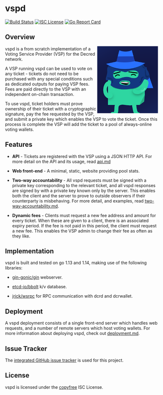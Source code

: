 # vspd

[![Build Status](https://github.com/decred/vspd/workflows/Build%20and%20Test/badge.svg)](https://github.com/decred/vspd/actions)
[![ISC License](https://img.shields.io/badge/license-ISC-blue.svg)](http://copyfree.org)
[![Go Report Card](https://goreportcard.com/badge/github.com/decred/vspd)](https://goreportcard.com/report/github.com/decred/vspd)

## Overview

<img src="./docs/stakey.png" align="right" />

vspd is a from scratch implementation of a Voting Service Provider (VSP) for
the Decred network.

A VSP running vspd can be used to vote on any ticket - tickets do not need to
be purchased with any special conditions such as dedicated outputs for paying
VSP fees. Fees are paid directly to the VSP with an independent on-chain
transaction.

To use vspd, ticket holders must prove ownership of their ticket with a
cryptographic signature, pay the fee requested by the VSP, and submit a private
key which enables the VSP to vote the ticket. Once this process is complete the
VSP will add the ticket to a pool of always-online voting wallets.

## Features

- **API** - Tickets are registered with the VSP using a JSON HTTP API. For more
  detail on the API and its usage, read [api.md](./docs/api.md)

- **Web front-end** - A minimal, static, website providing pool stats.

- **Two-way accountability** - All vspd requests must be signed with a private
  key corresponding to the relevant ticket, and all vspd responses are signed
  by with a private key known only by the server. This enables both the client
  and the server to prove to outside observers if their counterparty is
  misbehaving. For more detail, and examples, read
  [two-way-accountability.md](./docs/two-way-accountability.md).

- **Dynamic fees** - Clients must request a new fee address and amount for every
  ticket. When these are given to a client, there is an associated expiry
  period. If the fee is not paid in this period, the client must request a new
  fee. This enables the VSP admin to change their fee as often as they like.

## Implementation

vspd is built and tested on go 1.13 and 1.14, making use of the following
libraries:

- [gin-gonic/gin](https://github.com/gin-gonic/gin) webserver.

- [etcd-io/bbolt](https://github.com/etcd-io/bbolt) k/v database.

- [jrick/wsrpc](https://github.com/jrick/wsrpc) for RPC communication with dcrd
  and dcrwallet.

## Deployment

A vspd deployment consists of a single front-end server which handles web
requests, and a number of remote servers which host voting wallets. For more
information about deploying vspd, check out
[deployment.md](./docs/deployment.md).

## Issue Tracker

The [integrated GitHub issue tracker](https://github.com/decred/vspd/issues)
is used for this project.

## License

vspd is licensed under the [copyfree](http://copyfree.org) ISC License.
